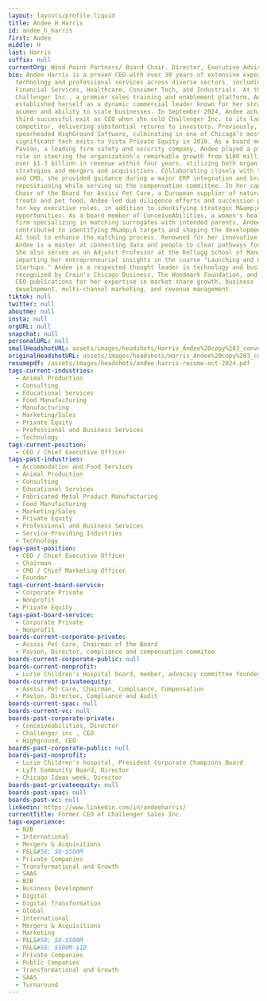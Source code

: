 ```yaml
---
layout: layouts/profile.liquid
title: Andee H Harris
id: andee_h_harris
first: Andee
middle: H
last: Harris
suffix: null
currentOrg: Wind Point Partners/ Board Chair. Director, Executive Advisor
bio: Andee Harris is a proven CEO with over 30 years of extensive experience in
  technology and professional services across diverse sectors, including
  Financial Services, Healthcare, Consumer Tech, and Industrials. At the helm of
  Challenger Inc., a premier sales training and enablement platform, Andee
  established herself as a dynamic commercial leader known for her strategic
  acumen and ability to scale businesses. In September 2024, Andee achieved her
  third successful exit as CEO when she sold Challenger Inc. to its largest
  competitor, delivering substantial returns to investors. Previously, she
  spearheaded HighGround Software, culminating in one of Chicago’s most
  significant tech exits to Vista Private Equity in 2018. As a board member of
  Pavion, a leading fire safety and security company, Andee played a pivotal
  role in steering the organization’s remarkable growth from $100 million to
  over $1.3 billion in revenue within four years, utilizing both organic
  strategies and mergers and acquisitions. Collaborating closely with the CEO
  and CMO, she provided guidance during a major ERP integration and brand
  repositioning while serving on the compensation committee. In her capacity as
  Chair of the Board for Assisi Pet Care, a European supplier of natural pet
  treats and pet food, Andee led due diligence efforts and succession planning
  for key executive roles, in addition to identifying strategic M&amp;A
  opportunities. As a board member of ConceiveAbilities, a women's healthcare
  firm specializing in matching surrogates with intended parents, Andee has
  contributed to identifying M&amp;A targets and shaping the development of an
  AI tool to enhance the matching process. Renowned for her innovative approach.
  Andee is a master at connecting data and people to clear pathways for success.
  She also serves as an Adjunct Professor at the Kellogg School of Management,
  imparting her entrepreneurial insights in the course "Launching and Leading
  Startups." Andee is a respected thought leader in technology and business,
  recognized by Crain's Chicago Business, The Woodmark Foundation, and numerous
  CEO publications for her expertise in market share growth, business
  development, multi-channel marketing, and revenue management.
tiktok: null
twitter: null
aboutme: null
insta: null
orgURL: null
snapchat: null
personalURL: null
smallHeadshotURL: assets/images/headshots/Harris_Andee%20copy%203_converted_scaled.avif
originalHeadshotURL: assets/images/headshots/Harris_Andee%20copy%203_converted_scaled.avif
resumepdf: /assets/images/headshots/andee-harris-resume-oct-2024.pdf
tags-current-industries:
  - Animal Production
  - Consulting
  - Educational Services
  - Food Manufacturing
  - Manufacturing
  - Marketing/Sales
  - Private Equity
  - Professional and Business Services
  - Technology
tags-current-position:
  - CEO / Chief Executive Officer
tags-past-industries:
  - Accommodation and Food Services
  - Animal Production
  - Consulting
  - Educational Services
  - Fabricated Metal Product Manufacturing
  - Food Manufacturing
  - Marketing/Sales
  - Private Equity
  - Professional and Business Services
  - Service-Providing Industries
  - Technology
tags-past-position:
  - CEO / Chief Executive Officer
  - Chairman
  - CMO / Chief Marketing Officer
  - Founder
tags-current-board-service:
  - Corporate Private
  - Nonprofit
  - Private Equity
tags-past-board-service:
  - Corporate Private
  - Nonprofit
boards-current-corporate-private:
  - Assisi Pet Care, Chairman of the Board
  - Pavion, Director, compliance and compensation commitee
boards-current-corporate-public: null
boards-current-nonprofit:
  - Lurie Children's Hospital board, member, advocacy committee founders board
boards-current-privateequity:
  - Assisi Pet Care, Chairman, Compliance, Compensation
  - Pavion, Director, Compliance and Audit
boards-current-spac: null
boards-current-vc: null
boards-past-corporate-private:
  - Conceiveabilities, Director
  - Challenger inc , CEO
  - Highground, CEO
boards-past-corporate-public: null
boards-past-nonprofit:
  - Lurie Children's hospital, President Corporate Champions Board
  - Lyft Community Board, Director
  - Chicago Ideas week, Director
boards-past-privateequity: null
boards-past-spac: null
boards-past-vc: null
linkedin: https://www.linkedin.com/in/andeeharris/
currentTitle: Former CEO of Challenger Sales Inc.
tags-experience:
  - B2B
  - International
  - Mergers & Acquisitions
  - P&L&#58; $0-$500M
  - Private Companies
  - Transformational and Growth
  - SAAS
  - B2B
  - Business Development
  - Digital
  - Digital Transformation
  - Global
  - International
  - Mergers & Acquisitions
  - Marketing
  - P&L&#58; $0-$500M
  - P&L&#58; $500M-$1B
  - Private Companies
  - Public Companies
  - Transformational and Growth
  - SAAS
  - Turnaround
---
```

